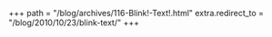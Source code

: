 +++
path = "/blog/archives/116-Blink!-Text!.html"
extra.redirect_to = "/blog/2010/10/23/blink-text/"
+++
